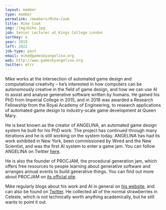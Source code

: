 ```yaml
---
layout: member
type: member
permalink: /members/Mike-Cook
title: Mike Cook
img: /img/mike.jpg
job: Senior Lecturer at Kings College London
sortkey: e
year: 2019
left: 2022
job-type: past
email: mike@gamesbyangelina.org
web: http://www.gamesbyangelina.org
twitter: mtrc
---
```


Mike works at the intersection of automated game design and computational creativity – he’s interested in how computers can be autonomously creative in the field of game design, and how we can use AI to assist and analyse generative software written by humans. He gained his PhD from Imperial College in 2015, and in 2018 was awarded a Research Fellowship from the Royal Academy of Engineering, to research applications of automated game design to industry-scale game development at Queen Mary.

He is best known as the creator of ANGELINA, an automated game design system he built for his PhD work. The project has continued through many iterations and he is still working on the system today. ANGELINA has had its work exhibited in New York, been commissioned by Wired and the New Scientist, and was the first AI system to enter a game jam. You can follow ANGELINA on Twitter [here](http://www.twitter.com/angelinasgames). 

He is also the founder of PROCJAM, the procedural generation jam, which offers free resources to people learning about generative software and arranges annual events to build generative things. You can find out more about PROCJAM on [its official site](http://www.procjam.com/).

Mike regularly blogs about his work and AI in general on [his website](http://www.gamesbyangelina.org/), and can also be found on [Twitter](http://www.twitter.com/mtrc). He collected all of the normal strawberries in Celeste, which is not technically worth anything academically, but he still wants to point it out.

